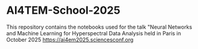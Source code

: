 # AI4TEM-School-2025
This repository contains the notebooks used for the talk "Neural Networks and Machine Learning for Hyperspectral Data Analysis held in Paris in October 2025
https://ai4em2025.sciencesconf.org
